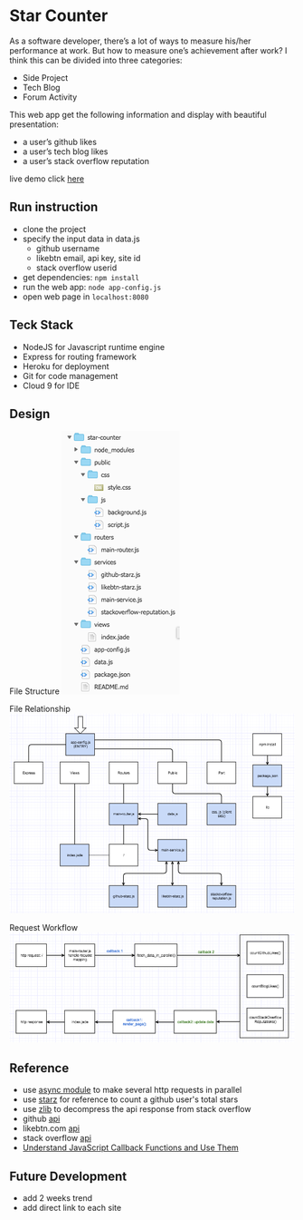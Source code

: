 # Star Counter

As a software developer, there’s a lot of ways to measure his/her performance at work. But how to measure one’s achievement after work? I think this can be divided into three categories:

- Side Project
- Tech Blog
- Forum Activity

This web app get the following information and display with beautiful presentation:

- a user’s github likes
- a user’s tech blog likes
- a user’s stack overflow reputation

live demo click [here](link-to-do)

## Run instruction

- clone the project
- specify the input data in data.js
  - github username
  - likebtn email, api key, site id
  - stack overflow userid
- get dependencies: `npm install`
- run the web app: `node app-config.js`
- open web page in `localhost:8080`

## Teck Stack

- NodeJS for Javascript runtime engine
- Express for routing framework
- Heroku for deployment
- Git for code management
- Cloud 9 for IDE

## Design

File Structure
![star-counter-file-structrue](img/star-counter-file-structrue.png)

File Relationship
![star-counter-file-relationship](img/star-counter-file-relationship.png)

Request Workflow
![star-counter-workflow](img/star-counter-workflow.png)

## Reference

- use [async module](http://caolan.github.io/async/docs.html) to make several http requests in parallel
- use [starz](https://github.com/yyx990803/starz/blob/master/starz.js) for reference to count a github user's total stars
- use [zlib](https://nodejs.org/api/zlib.html) to decompress the api response from stack overflow
- github [api](https://developer.github.com/v3)
- likebtn.com [api](https://likebtn.com/en/like-button-statistics-api#api-stats)
- stack overflow [api](https://api.stackexchange.com/docs)
- [Understand JavaScript Callback Functions and Use Them](http://javascriptissexy.com/understand-javascript-callback-functions-and-use-them)

## Future Development

- add 2 weeks trend
- add direct link to each site
